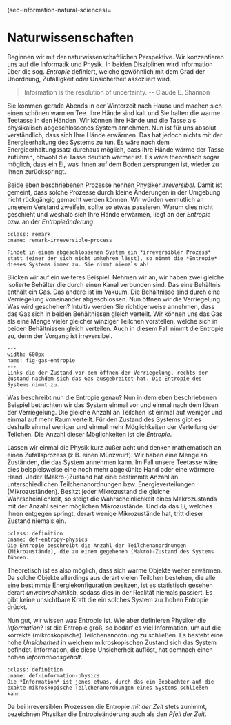 (sec-information-natural-sciences)=
# Naturwissenschaften

Beginnen wir mit der naturwissenschaftlichen Perspektive.
Wir konzentieren uns auf die Informatik und Physik.
In beiden Disziplinen wird Information über die sog. *Entropie* definiert, welche gewöhnlich mit dem Grad der Unordnung, Zufälligkeit oder Unsicherheit assoziiert wird.

> Information is the resolution of uncertainty. -- Claude E. Shannon

Sie kommen gerade Abends in der Winterzeit nach Hause und machen sich einen schönen warmen Tee.
Ihre Hände sind kalt und Sie halten die warme Teetasse in den Händen.
Wir können Ihre Hände und die Tasse als physikalisch abgeschlossenes System annehmen.
Nun ist für uns absolut verständlich, dass sich Ihre Hände erwärmen.
Das hat jedoch nichts mit der Energieerhaltung des Systems zu tun.
Es wäre nach dem Energieerhaltungssatz durchaus möglich, dass Ihre Hände wärme der Tasse zuführen, obwohl die Tasse deutlich wärmer ist.
Es wäre theoretisch sogar möglich, dass ein Ei, was Ihnen auf dem Boden zersprungen ist, wieder zu Ihnen zurückspringt.

Beide eben beschriebenen Prozesse nennen Physiker *irreversibel*.
Damit ist gemeint, dass solche Prozesse durch kleine Änderungen in der Umgebung nicht rückgängig gemacht werden können.
Wir würden vermutlich an unserem Verstand zweifeln, sollte so etwas passieren.
Warum dies nicht geschieht und weshalb sich Ihre Hände erwärmen, liegt an der *Entropie* bzw. an der *Entropieänderung*.

```{admonition} Irreversible Prozesse
:class: remark
:name: remark-irreversible-process

Findet in einem abgeschlossenen System ein *irreversibler Prozess* statt (einer der sich nicht umkehren lässt), so nimmt die *Entropie* dieses Systems immer zu. Sie nimmt niemals ab!
```

Blicken wir auf ein weiteres Beispiel.
Nehmen wir an, wir haben zwei gleiche isolierte Behälter die durch einen Kanal verbunden sind.
Das eine Behältnis enthält ein Gas.
Das andere ist im Vakuum.
Die Behältnisse sind durch eine Verriegelung voneinander abgeschlossen.
Nun öffnen wir die Verriegelung.
Was wird geschehen?
Intuitiv werden Sie richtigerweise annehmen, dass das Gas sich in beiden Behältnissen gleich verteilt.
Wir können uns das Gas als eine Menge vieler gleicher winziger Teilchen vorstellen, welche sich in beiden Behältnissen gleich verteilen.
Auch in diesem Fall nimmt die Entropie zu, denn der Vorgang ist irreversibel.

```{figure} ../../figs/information/gas-entropie.png
---
width: 600px
name: fig-gas-entropie
---
Links die der Zustand vor dem öffnen der Verriegelung, rechts der Zustand nachdem sich das Gas ausgebreitet hat. Die Entropie des Systems nimmt zu.
```

Was beschreibt nun die Entropie genau?
Nun in dem eben beschriebenen Beispiel betrachten wir das System einmal vor und einmal nach dem lösen der Verriegelung.
Die gleiche Anzahl an Teilchen ist einmal auf weniger und einmal auf mehr Raum verteilt.
Für den Zustand des Systems gibt es deshalb einmal weniger und einmal mehr Möglichkeiten der Verteilung der Teilchen.
Die Anzahl dieser Möglichkeiten ist die *Entropie*.

Lassen wir einmal die Physik kurz außer acht und denken mathematisch an einen Zufallsprozess (z.B. einen Münzwurf).
Wir haben eine Menge an Zuständen, die das System annehmen kann.
Im Fall unsere Teetasse wäre dies beispielsweise eine noch mehr abgekühlte Hand oder eine wärmere Hand.
Jeder (Makro-)Zustand hat eine bestimmte Anzahl an unterschiedlichen Teilchenanordnungen bzw. Energieverteilungen (Mikrozuständen).
Besitzt jeder Mikrozustand die gleiche Wahrscheinlichkeit, so steigt die Wahrscheinlichkeit eines Makrozustands mit der Anzahl seiner möglichen Mikrozustände.
Und da das Ei, welches Ihnen entgegen springt, derart wenige Mikrozustände hat, tritt dieser Zustand niemals ein.

```{admonition} Entropie (Physik)
:class: definition
:name: def-entropy-physics
Die Entropie beschreibt die Anzahl der Teilchenanordnungen (Mikrozustände), die zu einem gegebenen (Makro)-Zustand des Systems führen.
```

Theoretisch ist es also möglich, dass sich warme Objekte weiter erwärmen.
Da solche Objekte allerdings aus derart vielen Teilchen bestehen, die alle eine bestimmte Energiekonfiguration besitzen, ist es statistisch gesehen derart *unwahrscheinlich*, sodass dies in der Realität niemals passiert.
Es gibt keine unsichtbare Kraft die ein solches System zur hohen Entropie drückt.

Nun gut, wir wissen was Entropie ist.
Wie aber definieren Physiker die *Information*?
Ist die Entropie groß, so bedarf es viel Information, um auf die korrekte (mikroskopische) Teilchenanordnung zu schließen.
Es besteht eine hohe *Unsicherheit* in welchem mikroskopischen Zustand sich das System befindet.
Information, die diese Unsicherheit auflöst, hat demnach einen hohen *Informationsgehalt*.

```{admonition} Information (Physik)
:class: definition
:name: def-information-physics
Die *Information* ist jenes etwas, durch das ein Beobachter auf die exakte mikroskopische Teilchenanordnungen eines Systems schließen kann.
```

Da bei irreversiblen Prozessen die Entropie *mit der Zeit* stets zunimmt, bezeichnen Physiker die Entropieänderung auch als den *Pfeil der Zeit*.